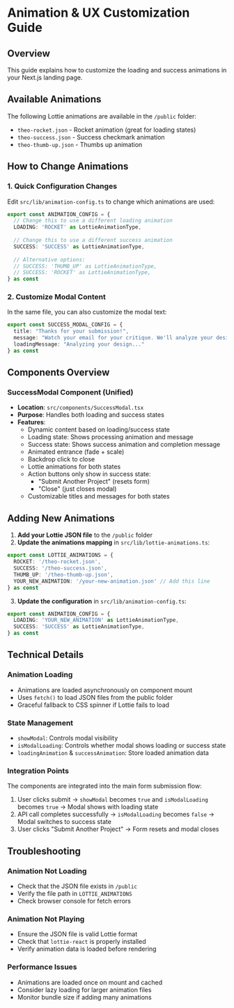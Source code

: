 # Animation & UX Customization Guide

## Overview
This guide explains how to customize the loading and success animations in your Next.js landing page.

## Available Animations
The following Lottie animations are available in the `/public` folder:
- `theo-rocket.json` - Rocket animation (great for loading states)
- `theo-success.json` - Success checkmark animation
- `theo-thumb-up.json` - Thumbs up animation

## How to Change Animations

### 1. Quick Configuration Changes
Edit `src/lib/animation-config.ts` to change which animations are used:

```typescript
export const ANIMATION_CONFIG = {
  // Change this to use a different loading animation
  LOADING: 'ROCKET' as LottieAnimationType,
  
  // Change this to use a different success animation
  SUCCESS: 'SUCCESS' as LottieAnimationType,
  
  // Alternative options:
  // SUCCESS: 'THUMB_UP' as LottieAnimationType,
  // SUCCESS: 'ROCKET' as LottieAnimationType,
} as const
```

### 2. Customize Modal Content
In the same file, you can also customize the modal text:

```typescript
export const SUCCESS_MODAL_CONFIG = {
  title: "Thanks for your submission!",
  message: "Watch your email for your critique. We'll analyze your design and send you detailed feedback within 24 hours.",
  loadingMessage: "Analyzing your design..."
} as const
```

## Components Overview

### SuccessModal Component (Unified)
- **Location**: `src/components/SuccessModal.tsx`
- **Purpose**: Handles both loading and success states
- **Features**:
  - Dynamic content based on loading/success state
  - Loading state: Shows processing animation and message
  - Success state: Shows success animation and completion message
  - Animated entrance (fade + scale)
  - Backdrop click to close
  - Lottie animations for both states
  - Action buttons only show in success state:
    - "Submit Another Project" (resets form)
    - "Close" (just closes modal)
  - Customizable titles and messages for both states

## Adding New Animations

1. **Add your Lottie JSON file** to the `/public` folder
2. **Update the animations mapping** in `src/lib/lottie-animations.ts`:

```typescript
export const LOTTIE_ANIMATIONS = {
  ROCKET: '/theo-rocket.json',
  SUCCESS: '/theo-success.json',
  THUMB_UP: '/theo-thumb-up.json',
  YOUR_NEW_ANIMATION: '/your-new-animation.json' // Add this line
} as const
```

3. **Update the configuration** in `src/lib/animation-config.ts`:

```typescript
export const ANIMATION_CONFIG = {
  LOADING: 'YOUR_NEW_ANIMATION' as LottieAnimationType,
  SUCCESS: 'SUCCESS' as LottieAnimationType,
} as const
```

## Technical Details

### Animation Loading
- Animations are loaded asynchronously on component mount
- Uses `fetch()` to load JSON files from the public folder
- Graceful fallback to CSS spinner if Lottie fails to load

### State Management
- `showModal`: Controls modal visibility
- `isModalLoading`: Controls whether modal shows loading or success state
- `loadingAnimation` & `successAnimation`: Store loaded animation data

### Integration Points
The components are integrated into the main form submission flow:
1. User clicks submit → `showModal` becomes `true` and `isModalLoading` becomes `true` → Modal shows with loading state
2. API call completes successfully → `isModalLoading` becomes `false` → Modal switches to success state
3. User clicks "Submit Another Project" → Form resets and modal closes

## Troubleshooting

### Animation Not Loading
- Check that the JSON file exists in `/public`
- Verify the file path in `LOTTIE_ANIMATIONS`
- Check browser console for fetch errors

### Animation Not Playing
- Ensure the JSON file is valid Lottie format
- Check that `lottie-react` is properly installed
- Verify animation data is loaded before rendering

### Performance Issues
- Animations are loaded once on mount and cached
- Consider lazy loading for larger animation files
- Monitor bundle size if adding many animations 